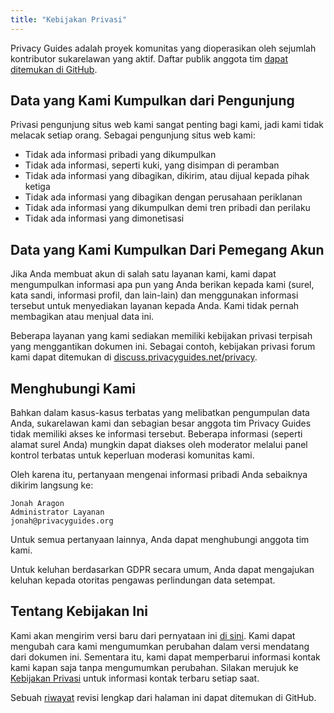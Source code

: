 ```yaml
---
title: "Kebijakan Privasi"
---
```


Privacy Guides adalah proyek komunitas yang dioperasikan oleh sejumlah kontributor sukarelawan yang aktif. Daftar publik anggota tim [dapat ditemukan di GitHub](https://github.com/orgs/privacyguides/people).

## Data yang Kami Kumpulkan dari Pengunjung

Privasi pengunjung situs web kami sangat penting bagi kami, jadi kami tidak melacak setiap orang. Sebagai pengunjung situs web kami:

- Tidak ada informasi pribadi yang dikumpulkan
- Tidak ada informasi, seperti kuki, yang disimpan di peramban
- Tidak ada informasi yang dibagikan, dikirim, atau dijual kepada pihak ketiga
- Tidak ada informasi yang dibagikan dengan perusahaan periklanan
- Tidak ada informasi yang dikumpulkan demi tren pribadi dan perilaku
- Tidak ada informasi yang dimonetisasi

## Data yang Kami Kumpulkan Dari Pemegang Akun

Jika Anda membuat akun di salah satu layanan kami, kami dapat mengumpulkan informasi apa pun yang Anda berikan kepada kami (surel, kata sandi, informasi profil, dan lain-lain) dan menggunakan informasi tersebut untuk menyediakan layanan kepada Anda. Kami tidak pernah membagikan atau menjual data ini.

Beberapa layanan yang kami sediakan memiliki kebijakan privasi terpisah yang menggantikan dokumen ini. Sebagai contoh, kebijakan privasi forum kami dapat ditemukan di [discuss.privacyguides.net/privacy](https://discuss.privacyguides.net/privacy).

## Menghubungi Kami

Bahkan dalam kasus-kasus terbatas yang melibatkan pengumpulan data Anda, sukarelawan kami dan sebagian besar anggota tim Privacy Guides tidak memiliki akses ke informasi tersebut. Beberapa informasi (seperti alamat surel Anda) mungkin dapat diakses oleh moderator melalui panel kontrol terbatas untuk keperluan moderasi komunitas kami.

Oleh karena itu, pertanyaan mengenai informasi pribadi Anda sebaiknya dikirim langsung ke:

```text
Jonah Aragon
Administrator Layanan
jonah@privacyguides.org
```

Untuk semua pertanyaan lainnya, Anda dapat menghubungi anggota tim kami.

Untuk keluhan berdasarkan GDPR secara umum, Anda dapat mengajukan keluhan kepada otoritas pengawas perlindungan data setempat.

## Tentang Kebijakan Ini

Kami akan mengirim versi baru dari pernyataan ini [di sini](privacy-policy.md). Kami dapat mengubah cara kami mengumumkan perubahan dalam versi mendatang dari dokumen ini. Sementara itu, kami dapat memperbarui informasi kontak kami kapan saja tanpa mengumumkan perubahan. Silakan merujuk ke [Kebijakan Privasi](privacy-policy.md) untuk informasi kontak terbaru setiap saat.

Sebuah [riwayat](https://github.com/privacyguides/privacyguides.org/commits/main/docs/about/privacy-policy.md) revisi lengkap dari halaman ini dapat ditemukan di GitHub.
